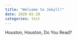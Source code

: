 ```yaml
---
title: "Welcome to Jekyll!"
date: 2020-02-20 
categories: test
---
```

Houston, Houston, Do You Read?
